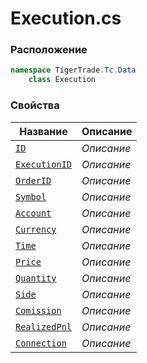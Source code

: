 
# Execution.cs
### Расположение
```csharp
namespace TigerTrade.Tc.Data  
    class Execution
```

### Свойства
| Название | Описание |
| --- | --- |
| [`ID`](./Свойства/ID.md) | *Описание* |
| [`ExecutionID`](./Свойства/ExecutionID.md) | *Описание* |
| [`OrderID`](./Свойства/OrderID.md) | *Описание* |
| [`Symbol`](./Свойства/Symbol.md) | *Описание* |
| [`Account`](./Свойства/Account.md) | *Описание* |
| [`Currency`](./Свойства/Currency.md) | *Описание* |
| [`Time`](./Свойства/Time.md) | *Описание* |
| [`Price`](./Свойства/Price.md) | *Описание* |
| [`Quantity`](./Свойства/Quantity.md) | *Описание* |
| [`Side`](./Свойства/Side.md) | *Описание* |
| [`Comission`](./Свойства/Comission.md) | *Описание* |
| [`RealizedPnl`](./Свойства/RealizedPnl.md) | *Описание* |
| [`Connection`](./Свойства/Connection.md) | *Описание* |

